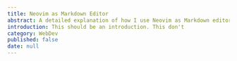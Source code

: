 ```yaml
---
title: Neovim as Markdown Editor
abstract: A detailed explanation of how I use Neovim as Markdown editor
introduction: This should be an introduction. This don't
category: WebDev
published: false
date: null
---
```

